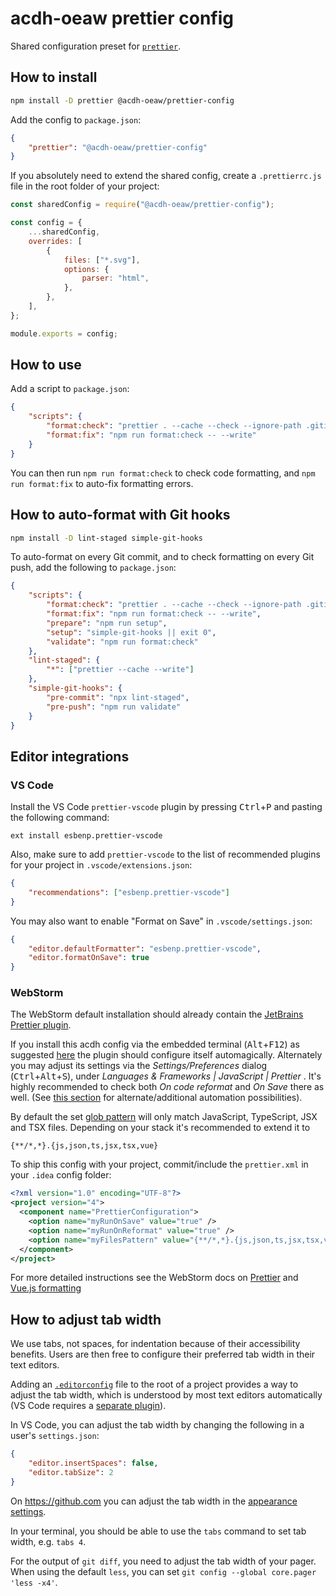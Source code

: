 # acdh-oeaw prettier config

Shared configuration preset for [`prettier`](https://prettier.io/).

## How to install

```bash
npm install -D prettier @acdh-oeaw/prettier-config
```

Add the config to `package.json`:

```json
{
	"prettier": "@acdh-oeaw/prettier-config"
}
```

If you absolutely need to extend the shared config, create a `.prettierrc.js` file in the root
folder of your project:

```js
const sharedConfig = require("@acdh-oeaw/prettier-config");

const config = {
	...sharedConfig,
	overrides: [
		{
			files: ["*.svg"],
			options: {
				parser: "html",
			},
		},
	],
};

module.exports = config;
```

## How to use

Add a script to `package.json`:

```json
{
	"scripts": {
		"format:check": "prettier . --cache --check --ignore-path .gitignore",
		"format:fix": "npm run format:check -- --write"
	}
}
```

You can then run `npm run format:check` to check code formatting, and `npm run format:fix` to
auto-fix formatting errors.

## How to auto-format with Git hooks

```bash
npm install -D lint-staged simple-git-hooks
```

To auto-format on every Git commit, and to check formatting on every Git push, add the following to
`package.json`:

```json
{
	"scripts": {
		"format:check": "prettier . --cache --check --ignore-path .gitignore",
		"format:fix": "npm run format:check -- --write",
		"prepare": "npm run setup",
		"setup": "simple-git-hooks || exit 0",
		"validate": "npm run format:check"
	},
	"lint-staged": {
		"*": ["prettier --cache --write"]
	},
	"simple-git-hooks": {
		"pre-commit": "npx lint-staged",
		"pre-push": "npm run validate"
	}
}
```

## Editor integrations

### VS Code

Install the VS Code `prettier-vscode` plugin by pressing <kbd>Ctrl</kbd>+<kbd>P</kbd> and pasting
the following command:

```
ext install esbenp.prettier-vscode
```

Also, make sure to add `prettier-vscode` to the list of recommended plugins for your project in
`.vscode/extensions.json`:

```json
{
	"recommendations": ["esbenp.prettier-vscode"]
}
```

You may also want to enable "Format on Save" in `.vscode/settings.json`:

```json
{
	"editor.defaultFormatter": "esbenp.prettier-vscode",
	"editor.formatOnSave": true
}
```

### WebStorm

The WebStorm default installation should already contain the
[JetBrains Prettier plugin](https://plugins.jetbrains.com/plugin/10456-prettier).

If you install this acdh config via the embedded terminal (<kbd>Alt</kbd>+<kbd>F12</kbd>) as
suggested [here](#how-to-install) the plugin should configure itself automagically. Alternately you
may adjust its settings via the _Settings/Preferences_ dialog
(<kbd>Ctrl</kbd>+<kbd>Alt</kbd>+<kbd>S</kbd>), under _Languages & Frameworks | JavaScript |
Prettier_ . It's highly recommended to check both _On code reformat_ and _On Save_ there as well.
(See [this section](#how-to-auto-format-with-git-hooks) for alternate/additional automation
possibilities).

By default the set [glob pattern](https://github.com/isaacs/node-glob#glob-primer) will only match
JavaScript, TypeScript, JSX and TSX files. Depending on your stack it's recommended to extend it to

```glob
{**/*,*}.{js,json,ts,jsx,tsx,vue}
```

To ship this config with your project, commit/include the `prettier.xml` in your `.idea` config
folder:

```xml
<?xml version="1.0" encoding="UTF-8"?>
<project version="4">
  <component name="PrettierConfiguration">
    <option name="myRunOnSave" value="true" />
    <option name="myRunOnReformat" value="true" />
    <option name="myFilesPattern" value="{**/*,*}.{js,json,ts,jsx,tsx,vue,css,scss,sass}" />
  </component>
</project>
```

For more detailed instructions see the WebStorm docs on
[Prettier](https://www.jetbrains.com/help/webstorm/prettier.html) and
[Vue.js formatting](https://www.jetbrains.com/help/webstorm/vue-js.html#ws_vue_formatting)

## How to adjust tab width

We use tabs, not spaces, for indentation because of their accessibility benefits. Users are then
free to configure their preferred tab width in their text editors.

Adding an [`.editorconfig`](https://editorconfig.org/) file to the root of a project provides a way
to adjust the tab width, which is understood by most text editors automatically (VS Code requires a
[separate plugin](https://marketplace.visualstudio.com/items?itemName=EditorConfig.EditorConfig)).

In VS Code, you can adjust the tab width by changing the following in a user's `settings.json`:

```json
{
	"editor.insertSpaces": false,
	"editor.tabSize": 2
}
```

On <https://github.com> you can adjust the tab width in the
[appearance settings](https://github.com/settings/appearance#tab-size-heading).

In your terminal, you should be able to use the `tabs` command to set tab width, e.g. `tabs 4`.

For the output of `git diff`, you need to adjust the tab width of your pager. When using the default
`less`, you can set `git config --global core.pager 'less -x4'`.
